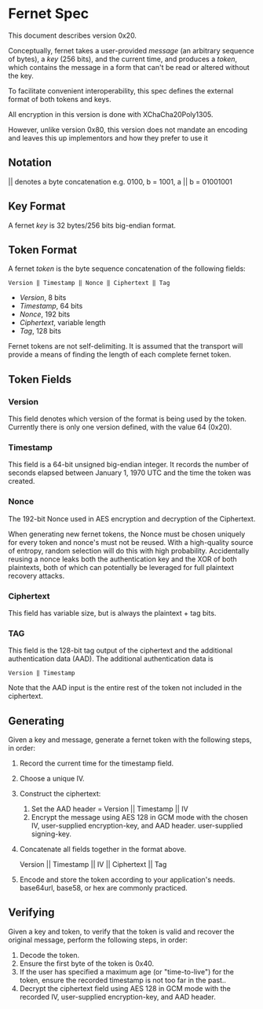 # Fernet Spec

This document describes version 0x20.

Conceptually, fernet takes a user-provided *message* (an arbitrary
sequence of bytes), a *key* (256 bits), and the current
time, and produces a *token*, which contains the message in a form
that can't be read or altered without the key.

To facilitate convenient interoperability, this spec defines the
external format of both tokens and keys.

All encryption in this version is done with XChaCha20Poly1305.

However, unlike version 0x80, this version does not mandate
an encoding and leaves this up implementors and how they prefer to use it

## Notation
|| denotes a byte concatenation e.g. 0100, b = 1001, a || b = 01001001 

## Key Format

A fernet *key* is 32 bytes/256 bits big-endian format.

## Token Format

A fernet *token* is the byte sequence
concatenation of the following fields:

    Version ‖ Timestamp ‖ Nonce ‖ Ciphertext ‖ Tag

- *Version*, 8 bits
- *Timestamp*, 64 bits
- *Nonce*, 192 bits
- *Ciphertext*, variable length
- *Tag*, 128 bits

Fernet tokens are not self-delimiting. It is assumed that the
transport will provide a means of finding the length of each
complete fernet token.

## Token Fields

### Version

This field denotes which version of the format is being used by
the token. Currently there is only one version defined, with the
value 64 (0x20).

### Timestamp

This field is a 64-bit unsigned big-endian integer. It records the
number of seconds elapsed between January 1, 1970 UTC and the time
the token was created.

### Nonce

The 192-bit Nonce used in AES encryption and
decryption of the Ciphertext.

When generating new fernet tokens, the Nonce must be chosen uniquely
for every token and nonce's must not be reused. With a high-quality source of entropy, random
selection will do this with high probability. 
Accidentally reusing a nonce leaks both the authentication key and the XOR of both plaintexts, both of which can potentially be leveraged for full plaintext recovery attacks.

### Ciphertext

This field has variable size, but is always the plaintext + tag
bits.

### TAG

This field is the 128-bit tag output of the ciphertext and the additional authentication data (AAD).
The additional authentication data is

    Version ‖ Timestamp

Note that the AAD input is the entire rest of the token not included in the ciphertext.

## Generating

Given a key and message, generate a fernet token with the
following steps, in order:

1. Record the current time for the timestamp field.
2. Choose a unique IV.
3. Construct the ciphertext:
   1. Set the AAD header = Version || Timestamp || IV 
   2. Encrypt the message using AES 128 in GCM mode with
   the chosen IV, user-supplied encryption-key, and AAD header.
user-supplied signing-key.
4. Concatenate all fields together in the format above.

    Version || Timestamp || IV || Ciphertext || Tag
    
5. Encode and store the token according to your application's needs. base64url, base58, or hex are commonly practiced.

## Verifying

Given a key and token, to verify that the token is valid and
recover the original message, perform the following steps, in
order:

1. Decode the token.
2. Ensure the first byte of the token is 0x40.
3. If the user has specified a maximum age (or "time-to-live") for
the token, ensure the recorded timestamp is not too far in the
past..
4. Decrypt the ciphertext field using AES 128 in GCM mode with the
recorded IV, user-supplied encryption-key, and AAD header.
